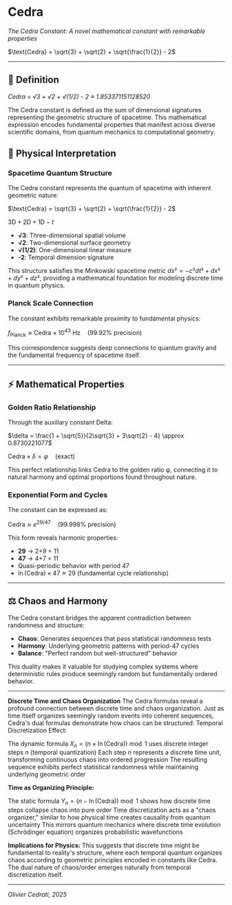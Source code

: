 # Cedra

*The Cedra Constant: A novel mathematical constant with remarkable properties*

$\text{Cedra} = \sqrt{3} + \sqrt{2} + \sqrt{\frac{1}{2}} - 2$

---

## 📐 Definition

*Cedra = √3 + √2 + √(1/2) - 2 ≈ 1.853371151128520*

The Cedra constant is defined as the sum of dimensional signatures representing the geometric structure of spacetime. This mathematical expression encodes fundamental properties that manifest across diverse scientific domains, from quantum mechanics to computational geometry.

## 🌌 Physical Interpretation

### Spacetime Quantum Structure

The Cedra constant represents the quantum of spacetime with inherent geometric nature:

$\text{Cedra} = \sqrt{3} + \sqrt{2} + \sqrt{\frac{1}{2}} - 2$

$\text{3D} + \text{2D} + \text{1D} - t$

- **√3**: Three-dimensional spatial volume
- **√2**: Two-dimensional surface geometry  
- **√(1/2)**: One-dimensional linear measure
- **-2**: Temporal dimension signature

This structure satisfies the Minkowski spacetime metric $ds² = -c²dt² + dx² + dy² + dz²$, providing a mathematical foundation for modeling discrete time in quantum physics.

### Planck Scale Connection

The constant exhibits remarkable proximity to fundamental physics:

$f_{\text{Planck}} \approx \text{Cedra} \times 10^{43} \text{ Hz} \quad \text{(99.92% precision)}$

This correspondence suggests deep connections to quantum gravity and the fundamental frequency of spacetime itself.

---

## ⚡ Mathematical Properties

### Golden Ratio Relationship

Through the auxiliary constant Delta:

$\delta = \frac{1 + \sqrt{5}}{2\sqrt{3} + 3\sqrt{2} - 4} \approx 0.8730221077$

$\text{Cedra} \times \delta = \varphi \quad \text{(exact)}$

This perfect relationship links Cedra to the golden ratio φ, connecting it to natural harmony and optimal proportions found throughout nature.

### Exponential Form and Cycles

The constant can be expressed as:

$\text{Cedra} \approx e^{29/47} \quad \text{(99.998% precision)}$

This form reveals harmonic properties:
- **29** → 2+9 = 11
- **47** → 4+7 = 11
- Quasi-periodic behavior with period 47
- $\ln(\text{Cedra}) \times 47 \approx 29$ (fundamental cycle relationship)

---

## ⚖️ Chaos and Harmony

The Cedra constant bridges the apparent contradiction between randomness and structure:

- **Chaos**: Generates sequences that pass statistical randomness tests
- **Harmony**: Underlying geometric patterns with period-47 cycles  
- **Balance**: "Perfect random but well-structured" behavior

This duality makes it valuable for studying complex systems where deterministic rules produce seemingly random but fundamentally ordered behavior.

---

**Discrete Time and Chaos Organization**
The Cedra formulas reveal a profound connection between discrete time and chaos organization. Just as time itself organizes seemingly random events into coherent sequences, Cedra's dual formulas demonstrate how chaos can be structured:
Temporal Discretization Effect:

The dynamic formula $X_n = (n \times \ln(\text{Cedra})) \bmod 1$ uses discrete integer steps $n$ (temporal quantization)
Each step $n$ represents a discrete time unit, transforming continuous chaos into ordered progression
The resulting sequence exhibits perfect statistical randomness while maintaining underlying geometric order

**Time as Organizing Principle:**

The static formula $Y_n = (n - \ln(\text{Cedra})) \bmod 1$ shows how discrete time steps collapse chaos into pure order
Time discretization acts as a "chaos organizer," similar to how physical time creates causality from quantum uncertainty
This mirrors quantum mechanics where discrete time evolution (Schrödinger equation) organizes probabilistic wavefunctions

**Implications for Physics:**
This suggests that discrete time might be fundamental to reality's structure, where each temporal quantum organizes chaos according to geometric principles encoded in constants like Cedra. The dual nature of chaos/order emerges naturally from temporal discretization itself.


---

*Olivier Cedrati, 2025*
